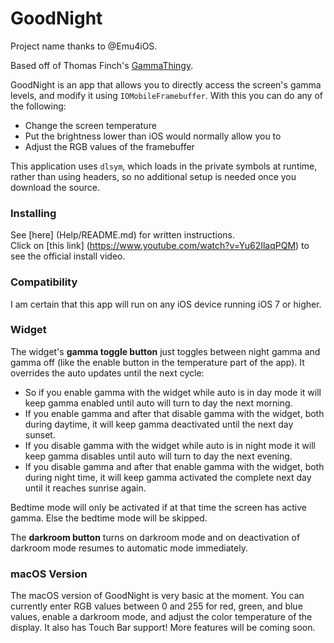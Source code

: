 # GoodNight
Project name thanks to @Emu4iOS.

Based off of Thomas Finch's [GammaThingy][1].

GoodNight is an app that allows you to directly access the screen's gamma
levels, and modify it using `IOMobileFramebuffer`. With this you can do any of
the following:

* Change the screen temperature
* Put the brightness lower than iOS would normally allow you to
* Adjust the RGB values of the framebuffer

This application uses `dlsym`, which loads in the private symbols at runtime,
rather than using headers, so no additional setup is needed once you download
the source.

### Installing

See [here] (Help/README.md) for written instructions.  
Click on [this link] (https://www.youtube.com/watch?v=Yu62IlaqPQM) to see the official install video.  

### Compatibility

I am certain that this app will run on any iOS device running iOS 7 or higher.

### Widget

The widget's **gamma toggle button** just toggles between night gamma and gamma off (like the enable button in the temperature part of the app). It overrides the auto updates until the next cycle:

* So if you enable gamma with the widget while auto is in day mode it will keep gamma enabled until auto will turn to day the next morning.
* If you enable gamma and after that disable gamma with the widget, both during daytime, it will keep gamma deactivated until the next day sunset.
* If you disable gamma with the widget while auto is in night mode it will keep gamma disables until auto will turn to day the next evening.
* If you disable gamma and after that enable gamma with the widget, both during night time, it will keep gamma activated the complete next day until it reaches sunrise again.

Bedtime mode will only be activated if at that time the screen has active gamma. Else the bedtime mode will be skipped.

The **darkroom button** turns on darkroom mode and on deactivation of darkroom mode resumes to automatic mode immediately.

### macOS Version
The macOS version of GoodNight is very basic at the moment. You can currently enter RGB values between 0 and 255 for red, green, and blue values, enable a darkroom mode, and adjust the color temperature of the display. It also has Touch Bar support! More features will be coming soon.

[1]: https://github.com/thomasfinch/GammaThingy
